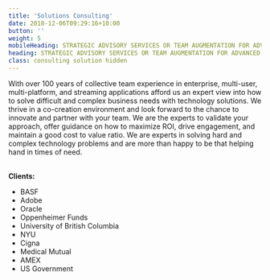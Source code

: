 ```yaml
---
title: 'Solutions Consulting'
date: 2018-12-06T09:29:16+10:00
button: ''
weight: 5
mobileHeading: STRATEGIC ADVISORY SERVICES OR TEAM AUGMENTATION FOR ADVANCED STREAMING SOLUTIONS
heading: STRATEGIC ADVISORY SERVICES OR TEAM AUGMENTATION FOR ADVANCED STREAMING SOLUTIONS
class: consulting solution hidden
---
```


With over 100 years of collective team experience in enterprise, multi-user, multi-platform, and streaming applications afford us an expert view into how to solve difficult and complex business needs with technology solutions. We thrive in a co-creation environment and look forward to the chance to innovate and partner with your team. We are the experts to validate your approach, offer guidance on how to maximize ROI, drive engagement, and maintain a good cost to value ratio. We are experts in solving hard and complex technology problems and are more than happy to be that helping hand in times of need. 
<br><br>

**Clients:**

  * BASF
  * Adobe
  * Oracle
  * Oppenheimer Funds
  * University of British Columbia
  * NYU
  * Cigna
  * Medical Mutual
  * AMEX
  * US Government 
